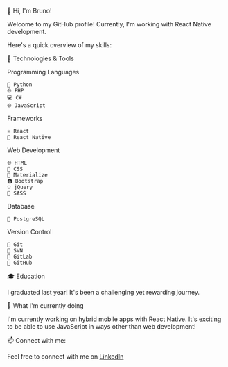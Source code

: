 👋 Hi, I'm Bruno!

Welcome to my GitHub profile! Currently, I'm working with React Native development.

Here's a quick overview of my skills:

🔧 Technologies & Tools

Programming Languages

    🐍 Python
    🌐 PHP
    💻 C#
    🌐 JavaScript

Frameworks

    ⚛️ React
    📱 React Native

Web Development

    🌐 HTML
    🎨 CSS
    🔄 Materialize
    🅱️ Bootstrap
    💡 jQuery
    🎈 SASS

Database

    🐘 PostgreSQL

Version Control

    🔄 Git
    💠 SVN
    🦊 GitLab
    🐙 GitHub

🎓 Education

I graduated last year! It's been a challenging yet rewarding journey.

🌱 What I'm currently doing

I'm currently working on hybrid mobile apps with React Native. It's exciting to be able to use JavaScript in ways other than web development!

📫 Connect with me:

Feel free to connect with me on [LinkedIn](https://www.linkedin.com/in/bruno-martins-5a607b1a6/)

<!--
**martinssilva/martinssilva** is a ✨ _special_ ✨ repository because its `README.md` (this file) appears on your GitHub profile.

Here are some ideas to get you started:

- 🔭 I’m currently working on ...
- 🌱 I’m currently learning ...
- 👯 I’m looking to collaborate on ...
- 🤔 I’m looking for help with ...
- 💬 Ask me about ...
- 📫 How to reach me: ...
- 😄 Pronouns: ...
- ⚡ Fun fact: ...
-->
